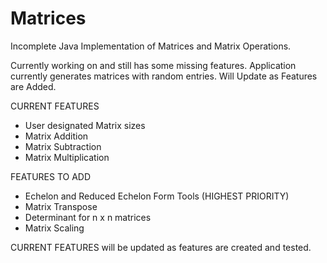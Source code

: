 # Matrices
Incomplete Java Implementation of Matrices and Matrix Operations. 

Currently working on and still has some missing features.
Application currently generates matrices with random entries.
Will Update as Features are Added.

CURRENT FEATURES
- User designated Matrix sizes
- Matrix Addition
- Matrix Subtraction
- Matrix Multiplication



FEATURES TO ADD
- Echelon and Reduced Echelon Form Tools (HIGHEST PRIORITY)
- Matrix Transpose
- Determinant for n x n matrices
- Matrix Scaling


CURRENT FEATURES will be updated as features are created and tested.

